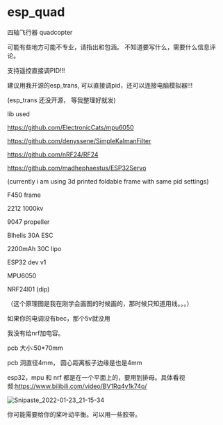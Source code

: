 # esp_quad


四轴飞行器
quadcopter


可能有些地方可能不专业，请指出和包涵。
不知道要写什么，需要什么信息评论。


支持遥控直接调PID!!!

建议用我开源的esp_trans, 可以直接调pid，还可以连接电脑模拟器!!!

(esp_trans 还没开源， 等我整理好就发)



lib used

https://github.com/ElectronicCats/mpu6050

https://github.com/denyssene/SimpleKalmanFilter

https://github.com/nRF24/RF24

https://github.com/madhephaestus/ESP32Servo



(currently i am using 3d printed foldable frame with same pid settings)

F450 frame

2212 1000kv

9047 propeller

Blhelis 30A ESC

2200mAh 30C lipo

ESP32 dev v1

MPU6050

NRF24l01 (dip)



（这个原理图是我在刚学会画图的时候画的，那时候只知道用线。。。）

如果你的电调没有bec，那个5v就没用

我没有给nrf加电容。

pcb 大小:50*70mm

pcb 洞直径4mm， 圆心距离板子边缘是也是4mm

esp32，mpu 和 nrf 都是在一个平面上的，要用到排母。具体看视频:https://www.bilibili.com/video/BV1Rq4y1k74o/

![Snipaste_2022-01-23_21-15-34](https://user-images.githubusercontent.com/93729382/150698246-78d3da66-8087-4fe0-b6a5-2e3735c33d64.png)


你可能需要给你的桨叶动平衡。可以用一些胶带。





